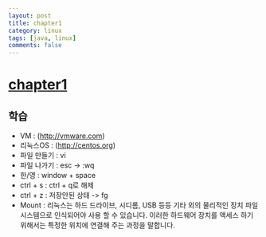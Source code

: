 ```yaml
---
layout: post
title: chapter1
category: linux
tags: [java, linux]
comments: false
---
```


# [chapter1]()

## 학습
* VM : (http://vmware.com)
* 리눅스OS : (http://centos.org)
* 파일 만들기 : vi
* 파일 나가기 : esc -> :wq
* 한/영 : window + space
* ctrl + s : ctrl + q로 해제
* ctrl + z : 저장안된 상태 -> fg
* Mount : 리눅스는 하드 드라이브, 시디롬, USB 등등 기타 외의 물리적인 장치 파일 시스템으로 인식되어야 사용 할 수 있습니다. 이러한 하드웨어 장치를 액세스 하기 위해서는 특정한 위치에 연결해 주는 과정을 말합니다.
